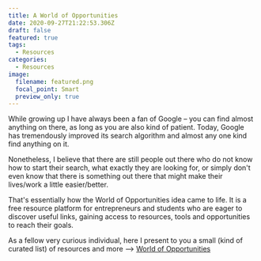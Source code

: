```yaml
---
title: A World of Opportunities
date: 2020-09-27T21:22:53.306Z
draft: false
featured: true
tags:
  - Resources
categories:
  - Resources
image:
  filename: featured.png
  focal_point: Smart
  preview_only: true
---
```

While growing up I have always been a fan of Google – you can find almost anything on there, as long as you are also kind of patient. Today, Google has tremendously improved its search algorithm and almost any one kind find anything on it.

Nonetheless, I believe that there are still people out there who do not know how to start their search, what exactly they are looking for, or simply don't even know that there is something out there that might make their lives/work a little easier/better.

That's essentially how the World of Opportunities idea came to life. It is a free resource platform for entrepreneurs and students who are eager to discover useful links, gaining access to resources, tools and opportunities to reach their goals.

As a fellow very curious individual, here I present to you a small (kind of curated list) of resources and more --> [World of Opportunities](https://david-tofan.netlify.app/world/)
